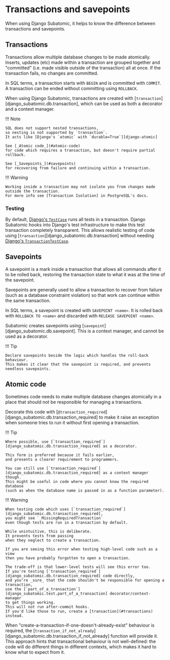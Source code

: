 # Transactions and savepoints

When using Django Subatomic,
it helps to know the difference between transactions and savepoints.

## Transactions

Transactions allow multiple database changes to be made atomically.
Inserts, updates (etc) made within a transaction are grouped together
and "committed" (i.e. made visible outside of the transaction) all at once.
If the transaction fails, no changes are committed.

In SQL terms,
a transaction starts with `BEGIN`
and is committed with `COMMIT`.
A transaction can be ended without committing using `ROLLBACK`.

When using Django Subatomic,
transactions are created with [`transaction`][django_subatomic.db.transaction],
which can be used as both a decorator and a context manager.

!!! Note

    SQL does not support nested transactions,
    so nesting is not supported by `transaction`.
    It acts like [Django's `atomic` with `durable=True`][django-atomic]

    See [_Atomic code_](#atomic-code)
    for code which requires a transaction, but doesn't require partial rollback.

    See [_Savepoints_](#savepoints)
    for recovering from failure and continuing within a transaction.

!!! Warning

    Working inside a transaction may not isolate you from changes made outside the transaction.
    For more info see [Transaction Isolation] in PostgreSQL's docs.

### Testing

By default, [Django's `TestCase`][TestCase] runs all tests in a transaction. Django Subatomic hooks into Django's test infrastructure to make this test transaction completely transparent. This allows realistic testing of code using [`transaction`][django_subatomic.db.transaction] without needing [Django's `TransactionTestCase`][TransactionTestCase].

## Savepoints

A savepoint is a mark inside a transaction
that allows all commands after it to be rolled back,
restoring the transaction state to what it was at the time of the savepoint.

Savepoints are generally used
to allow a transaction to recover from failure
(such as a database constraint violation)
so that work can continue within the same transaction.

In SQL terms, a savepoint is created with `SAVEPOINT <name>`.
It is rolled back with `ROLLBACK TO <name>`
and discarded with `RELEASE SAVEPOINT <name>`.

Subatomic creates savepoints using [`savepoint`][django_subatomic.db.savepoint].
This is a context manager,
and cannot be used as a decorator.

!!! Tip

    Declare savepoints beside the logic which handles the roll-back behaviour.
    This makes it clear that the savepoint is required, and prevents needless savepoints.

## Atomic code

Sometimes code needs to make multiple database changes atomically
in a place that should not be responsible for managing a transactions.

Decorate this code with [`@transaction_required`][django_subatomic.db.transaction_required]
to make it raise an exception when someone tries to run it without first opening a transaction.

!!! Tip

    Where possible, use [`transaction_required`][django_subatomic.db.transaction_required] as a decorator.

    This form is preferred because it fails earlier,
    and presents a clearer requirement to programmers.

    You can still use [`transaction_required`][django_subatomic.db.transaction_required] as a context manager though.
    This might be useful in code where you cannot know the required database
    (such as when the database name is passed in as a function parameter).

!!! Warning

    When testing code which uses [`transaction_required`][django_subatomic.db.transaction_required],
    you might see `_MissingRequiredTransaction`
    even though tests are run in a transaction by default.

    While unintuitive, this is deliberate.
    It prevents tests from passing
    when they neglect to create a transaction.

    If you are seeing this error when testing high-level code such as a view
    then you have probably forgotten to open a transaction.

    The trade-off is that lower-level tests will see this error too.
    If you're testing [`transaction_required`][django_subatomic.db.transaction_required] code directly,
    and you're _sure_ that the code shouldn't be responsible for opening a transaction,
    use the [`part_of_a_transaction`][django_subatomic.test.part_of_a_transaction] decorator/context-manager
    to get things working.
    This will not run after-commit hooks.
    If you'd like those to run, create a [transaction](#transactions) instead.

When "create-a-transaction-if-one-doesn't-already-exist" behaviour is required,
the [`transaction_if_not_already`][django_subatomic.db.transaction_if_not_already] function will provide it.
This approach hints that transactional behaviour is not well-defined:
the code will do different things in different contexts,
which makes it hard to know what to expect from it.

[transaction isolation]: https://www.postgresql.org/docs/current/transaction-iso.html
[django-atomic]: https://docs.djangoproject.com/en/stable/topics/db/transactions/#django.db.transaction.atomic
[TestCase]: https://docs.djangoproject.com/en/stable/topics/testing/tools/#django.test.TestCase
[TransactionTestCase]: https://docs.djangoproject.com/en/stable/topics/testing/tools/#django.test.TransactionTestCase

